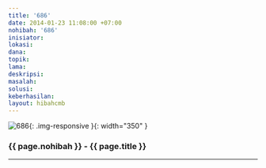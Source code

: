 ```yaml
---
title: '686'
date: 2014-01-23 11:08:00 +07:00
nohibah: '686'
inisiator: 
lokasi: 
dana: 
topik: 
lama: 
deskripsi: 
masalah: 
solusi: 
keberhasilan: 
layout: hibahcmb
---
```


![686](/static/img/hibahcmb/686.png){: .img-responsive }{: width="350" }

### {{ page.nohibah }} - {{ page.title }}

---
